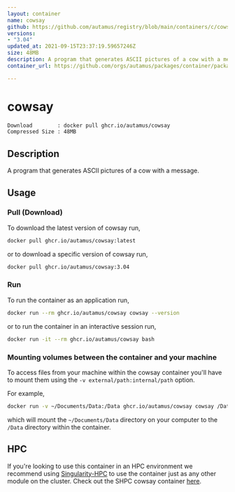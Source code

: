 ```yaml
---
layout: container
name: cowsay
github: https://github.com/autamus/registry/blob/main/containers/c/cowsay/spack.yaml
versions:
- "3.04"
updated_at: 2021-09-15T23:37:19.59657246Z
size: 48MB
description: A program that generates ASCII pictures of a cow with a message.
container_url: https://github.com/orgs/autamus/packages/container/package/cowsay

---
```

# cowsay
```bash 
Download        : docker pull ghcr.io/autamus/cowsay
Compressed Size : 48MB
```

## Description
A program that generates ASCII pictures of a cow with a message.

## Usage
### Pull (Download)
To download the latest version of cowsay run,

```bash
docker pull ghcr.io/autamus/cowsay:latest
```

or to download a specific version of cowsay run,

```bash
docker pull ghcr.io/autamus/cowsay:3.04
```
### Run
To run the container as an application run,
```bash
docker run --rm ghcr.io/autamus/cowsay cowsay --version
```

or to run the container in an interactive session run,
```bash
docker run -it --rm ghcr.io/autamus/cowsay bash
```

### Mounting volumes between the container and your machine
To access files from your machine within the cowsay container you'll have to mount them using the `-v external/path:internal/path` option.

For example,
```bash
docker run -v ~/Documents/Data:/Data ghcr.io/autamus/cowsay cowsay /Data/myData.csv
```
which will mount the `~/Documents/Data` directory on your computer to the `/Data` directory within the container.

## HPC
If you're looking to use this container in an HPC environment we recommend using [Singularity-HPC](https://singularity-hpc.readthedocs.io) to use the container just as any other module on the cluster. Check out the SHPC cowsay container [here](https://singularityhub.github.io/singularity-hpc/r/ghcr.io-autamus-cowsay/).
